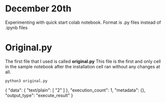 # December 20th
Experimenting with quick start colab notebook.
Format is .py files instead of .ipynb files

# Original.py
The first file that I used is called **original.py**
This file is the first and only cell in the sample notebook after the installation cell ran without any changes at all.

```console
python3 original.py
```

{
     "data": {
      "text/plain": [
       "2"
      ]
     },
     "execution_count": 1,
     "metadata": {},
     "output_type": "execute_result"
    }
